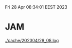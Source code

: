 Fri 28 Apr 08:34:01 EEST 2023
# JAM
<a href='./cache/202304/28_08.log'>./cache/202304/28_08.log</a>
